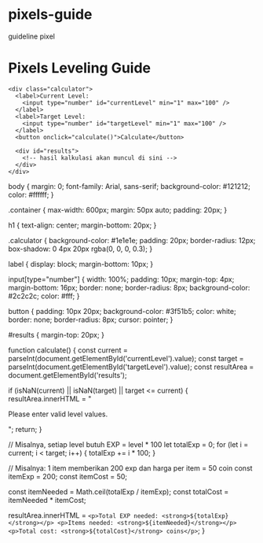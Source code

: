 # pixels-guide
guideline pixel
<!DOCTYPE html>
<html lang="en">
<head>
  <meta charset="UTF-8" />
  <meta name="viewport" content="width=device-width, initial-scale=1.0"/>
  <title>Pixels Leveling Guide</title>
  <link rel="stylesheet" href="style.css" />
</head>
<body>
  <div class="container">
    <h1>Pixels Leveling Guide</h1>

    <div class="calculator">
      <label>Current Level:
        <input type="number" id="currentLevel" min="1" max="100" />
      </label>
      <label>Target Level:
        <input type="number" id="targetLevel" min="1" max="100" />
      </label>
      <button onclick="calculate()">Calculate</button>

      <div id="results">
        <!-- hasil kalkulasi akan muncul di sini -->
      </div>
    </div>
  </div>

  <script src="script.js"></script>
</body>
</html>

body {
  margin: 0;
  font-family: Arial, sans-serif;
  background-color: #121212;
  color: #ffffff;
}

.container {
  max-width: 600px;
  margin: 50px auto;
  padding: 20px;
}

h1 {
  text-align: center;
  margin-bottom: 20px;
}

.calculator {
  background-color: #1e1e1e;
  padding: 20px;
  border-radius: 12px;
  box-shadow: 0 4px 20px rgba(0, 0, 0, 0.3);
}

label {
  display: block;
  margin-bottom: 10px;
}

input[type="number"] {
  width: 100%;
  padding: 10px;
  margin-top: 4px;
  margin-bottom: 16px;
  border: none;
  border-radius: 8px;
  background-color: #2c2c2c;
  color: #fff;
}

button {
  padding: 10px 20px;
  background-color: #3f51b5;
  color: white;
  border: none;
  border-radius: 8px;
  cursor: pointer;
}

#results {
  margin-top: 20px;
}

function calculate() {
  const current = parseInt(document.getElementById('currentLevel').value);
  const target = parseInt(document.getElementById('targetLevel').value);
  const resultArea = document.getElementById('results');

  if (isNaN(current) || isNaN(target) || target <= current) {
    resultArea.innerHTML = "<p>Please enter valid level values.</p>";
    return;
  }

  // Misalnya, setiap level butuh EXP = level * 100
  let totalExp = 0;
  for (let i = current; i < target; i++) {
    totalExp += i * 100;
  }

  // Misalnya: 1 item memberikan 200 exp dan harga per item = 50 coin
  const itemExp = 200;
  const itemCost = 50;

  const itemNeeded = Math.ceil(totalExp / itemExp);
  const totalCost = itemNeeded * itemCost;

  resultArea.innerHTML = `
    <p>Total EXP needed: <strong>${totalExp}</strong></p>
    <p>Items needed: <strong>${itemNeeded}</strong></p>
    <p>Total cost: <strong>${totalCost}</strong> coins</p>
  `;
}

